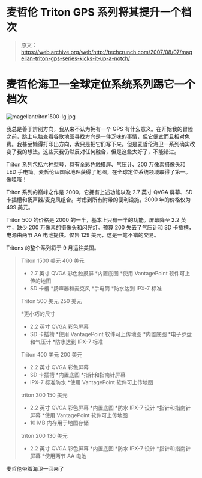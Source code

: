 # 麦哲伦 Triton GPS 系列将其提升一个档次

> 原文：<https://web.archive.org/web/http://techcrunch.com/2007/08/07/magellan-triton-gps-series-kicks-it-up-a-notch/>

# 麦哲伦海卫一全球定位系统系列踢它一个档次

![magellantriton1500-lg.jpg](img/81af6261445934d571b90ba0abd31255.png)

我总是善于辨别方向，我从来不认为拥有一个 GPS 有什么意义。在开始我的冒险之前，跳上电脑查看谷歌地图寻找方向是一件乏味的事情，但它便宜而且相对免费。我甚至懒得打印出方向，我只是把它们写下来。但是麦哲伦海卫一系列确实改变了我的想法。这些天我仍然反对任何融合，但是这些太好了，不能错过。

Triton 系列包括六种型号，具有全彩色触摸屏、气压计、200 万像素摄像头和 LED 手电筒。麦哲伦从国家地理获得了地图，在全球定位系统领域取得了第一。像哇哦！

Triton 系列的巅峰之作是 2000，它拥有上述功能以及 2.7 英寸 QVGA 屏幕、SD 卡插槽和扬声器/麦克风组合。考虑到所有附带的便利设施，2000 年的价格仅为 499 美元。

Triton 500 的价格是 2000 的一半，基本上只有一半的功能。屏幕降至 2.2 英寸，缺少 200 万像素的摄像头和闪光灯。预算 200 失去了气压计和 SD 卡插槽，电源由两节 AA 电池提供。仅售 129 美元，这是一笔不错的交易。

Tritons 的整个系列将于 9 月运往美国。

> Triton 1500 美元 400 美元
> 
> * 2.7 英寸 QVGA 彩色触摸屏
> *内置底图
> *使用 VantagePoint 软件可上传的地图
> * SD 卡槽
> *扬声器和麦克风
> *手电筒
> *防水达到 IPX-7 标准
> 
> Triton 500 美元 250 美元
> 
> *更小巧的尺寸
> * 2.2 英寸 QVGA 彩色屏幕
> * SD 卡插槽
> *使用 VantagePoint 软件可上传地图
> *内置底图
> *电子罗盘和气压计
> *防水达到 IPX-7 标准
> 
> Triton 400 美元 200 美元
> 
> * 2.2 英寸 QVGA 彩色屏幕
> * SD 卡插槽
> *内置底图
> *指针和指南针屏幕
> * IPX-7 标准防水
> *使用 VantagePoint 软件可上传地图
> 
> triton 300 150 美元
> 
> * 2.2 英寸 QVGA 彩色屏幕
> *内置底图
> *防水 IPX-7 设计
> *指针和指南针屏幕
> *使用 VantagePoint 软件可上传地图
> * 10 MB 内存用于地图存储
> 
> triton 200 130 美元
> 
> * 2.2 英寸 QVGA 彩色屏幕
> *内置底图
> *防水 IPX-7 设计
> *指针和指南针屏幕
> *使用两节 AA 电池

麦哲伦带着海卫一回来了